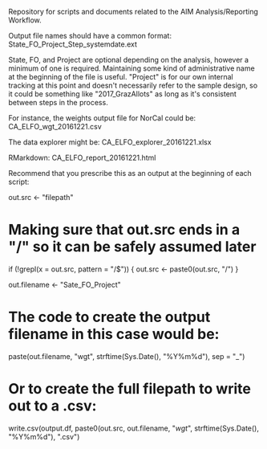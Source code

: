 Repository for scripts and documents related to the AIM Analysis/Reporting Workflow.

Output file names should have a common format:
  State_FO_Project_Step_systemdate.ext 

State, FO, and Project are optional depending on the analysis, however a minimum of one is required. Maintaining some kind of administrative name at the beginning of the file is useful. "Project" is for our own internal tracking at this point and doesn't necessarily refer to the sample design, so it could be something like "2017_GrazAllots" as long as it's consistent between steps in the process.

For instance, the weights output file for NorCal could be:
  CA_ELFO_wgt_20161221.csv

The data explorer might be: 
  CA_ELFO_explorer_20161221.xlsx

RMarkdown:
  CA_ELFO_report_20161221.html

Recommend that you prescribe this as an output at the beginning of each script:

  out.src <- "filepath"
  
  # Making sure that out.src ends in a "/" so it can be safely assumed later
  
  if (!grepl(x = out.src, pattern = "/$")) {
  out.src <- paste0(out.src, "/")
  }
  
  out.filename <- "Sate_FO_Project"
  
  # The code to create the output filename in this case would be:
  
  paste(out.filename, "wgt", strftime(Sys.Date(), "%Y%m%d"), sep = "_")
  
  # Or to create the full filepath to write out to a .csv:
  
  write.csv(output.df, paste0(out.src, out.filename, "_wgt_", strftime(Sys.Date(), "%Y%m%d"), ".csv")
